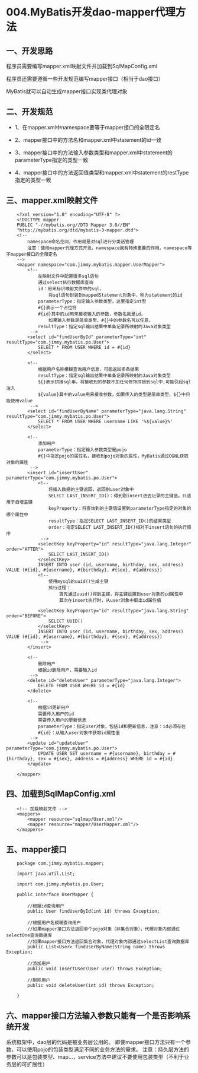 # 004.MyBatis开发dao-mapper代理方法

## 一、开发思路

程序员需要编写mapper.xml映射文件并加载到SqlMapConfig.xml

程序员还需要遵循一些开发规范编写mapper接口（相当于dao接口）

MyBatis就可以自动生成mapper接口实现类代理对象

## 二、开发规范

* 1、在mapper.xml中namespace要等于mapper接口的全限定名

* 2、mapper接口中的方法名和mapper.xml中statement的id一致

* 3、mapper接口中的方法输入参数类型和mapper.xml中statement的parameterType指定的类型一致

* 4、mapper接口中的方法返回值类型和mapper.xml中statement的restType指定的类型一致

## 三、mapper.xml映射文件

		<?xml version="1.0" encoding="UTF-8" ?>
		<!DOCTYPE mapper
		PUBLIC "-//mybatis.org//DTD Mapper 3.0//EN"
		"http://mybatis.org/dtd/mybatis-3-mapper.dtd">
		<!-- 
			namespace命名空间，作用就是对sql进行分类话管理
			注意：使用mapper代理方式开发，namespace就有特殊重要的作用，namespace等于mapper接口的全限定名
		-->
		<mapper namespace="com.jimmy.mybatis.mapper.UserMapper">
			<!-- 
				在映射文件中配置很多sql语句
				通过select执行数据库查询
				id：用来标识映射文件中的sql，
					将sql语句封装到mappedStatement对象中，称为statement的id
				parameterType：指定输入参数类型，这里指定int型
				#{}表示一个占位符
				#{id}其中的id用来接收输入的参数，参数名就是id，
					如果输入参数是简单类型，#{}中的参数名可以任意，
				resultType：指定sql输出结果中单条记录所映射的Java对象类型
			 -->
			<select id="findUserById" parameterType="int" resultType="com.jimmy.mybatis.po.User">
				SELECT * FROM USER WHERE id = #{id}
			</select>
			
			<!-- 
				根据用户名称模糊查询用户信息，可能返回多条结果
				resultType：指定sql输出结果中单条记录所映射的Java对象类型
				${}表示拼接sql串，将接收到的参数不加任何修饰拼接到sql中,可能引起sql注入
				${value}其中的value用来接收参数，如果传入的类型是简单类型，${}中只能使用value		
			 -->
			<select id="findUserByName" parameterType="java.lang.String" resultType="com.jimmy.mybatis.po.User">
				SELECT * FROM USER WHERE username LIKE '%${value}%'
			</select>
			
			<!-- 
				添加用户
				parameterType：指定输入参数类型是pojo
				#{}中指定pojo的属性名，接收到pojo对象的属性，MyBatis通过OGNL获取对象的属性
			 -->
			<insert id="insertUser" parameterType="com.jimmy.mybatis.po.User">
				<!-- 
					将插入数据的主键返回，返回到user对象中
					SELECT LAST_INSERT_ID()：得到刚insert进去记录的主键值，只适用于自增主键
					keyProperty：将查询到的主键值设置到parameterType指定的对象的哪个属性中
					resultType：指定SELECT LAST_INSERT_ID()的结果类型
					order：指定SELECT LAST_INSERT_ID()相对于insert语句的执行顺序
				 -->
				<selectKey keyProperty="id" resultType="java.lang.Integer" order="AFTER">
					SELECT LAST_INSERT_ID()
				</selectKey>
				INSERT INTO user (id, username, birthday, sex, address) VALUE (#{id}, #{username}, #{birthday}, #{sex}, #{address})
				<!-- 
					使用mysql的uuid()生成主键
					执行过程：
						首先通过uuid()得到主键，将主键设置到user对象的id属性中
						其次在insert执行时，从user对象中取出id属性值
				
				<selectKey keyProperty="id" resultType="java.lang.String" order="BEFORE">
					SELECT UUID()
				</selectKey>
				INSERT INTO user (id, username, birthday, sex, address) VALUE (#{id}, #{username}, #{birthday}, #{sex}, #{address})
				 -->
			</insert>
			
			<!-- 
				删除用户
				根据id删除用户，需要输入id
			 -->
			<delete id="deleteUser" parameterType="java.lang.Integer">
				DELETE FROM USER WHERE id = #{id}
			</delete>
			
			<!-- 
				根据id更新用户
				需要传入用户的id
				需要传入用户的更新信息
				parameterType：指定user对象，包括id和更新信息，注意：id必须存在
				#{id}：从输入user对象中获取id属性值
			 -->
			<update id="updateUser" parameterType="com.jimmy.mybatis.po.User">
				UPDATE USER SET username = #{username}, birthday = #{birthday}, sex = #{sex}, address = #{address} WHERE id = #{id}
			</update>
			
		</mapper>

## 四、加载到SqlMapConfig.xml

		<!-- 加载映射文件 -->
		<mappers>
			<mapper resource="sqlmap/User.xml"/>
			<mapper resource="mapper/UserMapper.xml"/>
		</mappers>

## 五、mapper接口

		package com.jimmy.mybatis.mapper;
		
		import java.util.List;
		
		import com.jimmy.mybatis.po.User;
		
		public interface UserMapper {
			
			//根据id查询用户
			public User findUserById(int id) throws Exception;
			
			//根据用户名模糊查询用户
			//如果mapper接口方法返回单个pojo对象（非集合对象），代理对象内部通过selectOne查询数据库
			//如果mapper接口方法返回集合对象，代理对象内部通过selectList查询数据库
			public List<User> findUserByName(String name) throws Exception;
			
			//添加用户
			public void insertUser(User user) throws Exception;
			
			//删除用户
			public void deleteUser(int id) throws Exception;
			
		}

## 六、mapper接口方法输入参数只能有一个是否影响系统开发

系统框架中，dao层的代码是被业务层公用的。
即使mapper接口方法只有一个参数，可以使用pojo的包装类型满足不同的业务方法的需求。
注意：持久层方法的参数可以是包装类型、map...，service方法中建议不要使用包装类型（不利于业务层的可扩展性）


